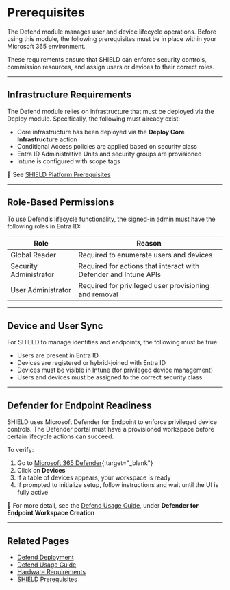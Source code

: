 # Prerequisites

The Defend module manages user and device lifecycle operations. Before using this module, the following prerequisites must be in place within your Microsoft 365 environment.

These requirements ensure that SHIELD can enforce security controls, commission resources, and assign users or devices to their correct roles.

---

## Infrastructure Requirements

The Defend module relies on infrastructure that must be deployed via the Deploy module. Specifically, the following must already exist:

- Core infrastructure has been deployed via the **Deploy Core Infrastructure** action
- Conditional Access policies are applied based on security class
- Entra ID Administrative Units and security groups are provisioned
- Intune is configured with scope tags

📖 See [SHIELD Platform Prerequisites](../Prerequisites.md)

---

## Role-Based Permissions

To use Defend’s lifecycle functionality, the signed-in admin must have the following roles in Entra ID:

| Role | Reason |
|------|--------|
| Global Reader | Required to enumerate users and devices |
| Security Administrator | Required for actions that interact with Defender and Intune APIs |
| User Administrator | Required for privileged user provisioning and removal |

---

## Device and User Sync

For SHIELD to manage identities and endpoints, the following must be true:

- Users are present in Entra ID
- Devices are registered or hybrid-joined with Entra ID
- Devices must be visible in Intune (for privileged device management)
- Users and devices must be assigned to the correct security class

---

## Defender for Endpoint Readiness

SHIELD uses Microsoft Defender for Endpoint to enforce privileged device controls. The Defender portal must have a provisioned workspace before certain lifecycle actions can succeed.

To verify:

1. Go to [Microsoft 365 Defender](https://security.microsoft.com){:target="_blank"}
2. Click on **Devices**
3. If a table of devices appears, your workspace is ready
4. If prompted to initialize setup, follow instructions and wait until the UI is fully active

📖 For more detail, see the [Defend Usage Guide](Usage-Guide/index.md), under **Defender for Endpoint Workspace Creation**

---

## Related Pages

- [Defend Deployment](Deployment.md)
- [Defend Usage Guide](Usage-Guide/index.md)
- [Hardware Requirements](Reference/index.md)
- [SHIELD Prerequisites](../Prerequisites.md)

